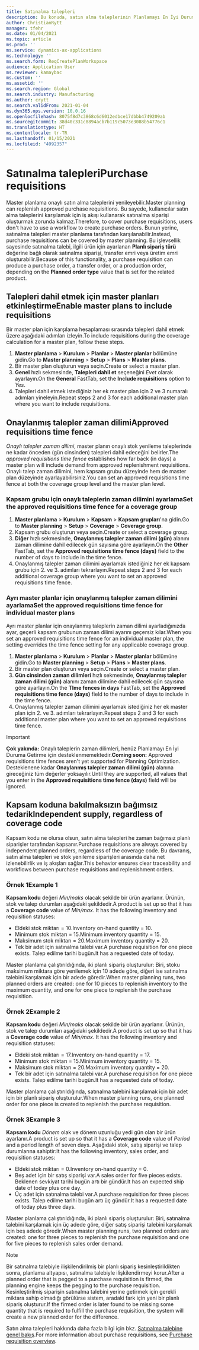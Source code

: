 ```yaml
---
title: Satınalma talepleri
description: Bu konuda, satın alma taleplerinin Planlamayı En İyi Duruma Getirme işlevinde nasıl desteklendiği açıklanmaktadır.
author: ChristianRytt
manager: tfehr
ms.date: 01/04/2021
ms.topic: article
ms.prod: ''
ms.service: dynamics-ax-applications
ms.technology: ''
ms.search.form: ReqCreatePlanWorkspace
audience: Application User
ms.reviewer: kamaybac
ms.custom: ''
ms.assetid: ''
ms.search.region: Global
ms.search.industry: Manufacturing
ms.author: crytt
ms.search.validFrom: 2021-01-04
ms.dyn365.ops.version: 10.0.16
ms.openlocfilehash: 8075f8d7c3868c6d6012edbce17dbbb4749209ab
ms.sourcegitcommit: 38d40c331c8894acb7b119c5073e3088b54776c1
ms.translationtype: HT
ms.contentlocale: tr-TR
ms.lasthandoff: 01/15/2021
ms.locfileid: "4992357"
---
```

# <a name="purchase-requisitions"></a><span data-ttu-id="62767-103">Satınalma talepleri</span><span class="sxs-lookup"><span data-stu-id="62767-103">Purchase requisitions</span></span>

<span data-ttu-id="62767-104">Master planlama onaylı satın alma taleplerini yenileyebilir.</span><span class="sxs-lookup"><span data-stu-id="62767-104">Master planning can replenish approved purchase requisitions.</span></span> <span data-ttu-id="62767-105">Bu sayede, kullanıcılar satın alma taleplerini karşılamak için iş akışı kullanarak satınalma siparişi oluşturmak zorunda kalmaz.</span><span class="sxs-lookup"><span data-stu-id="62767-105">Therefore, to cover purchase requisitions, users don't have to use a workflow to create purchase orders.</span></span> <span data-ttu-id="62767-106">Bunun yerine, satınalma talepleri master planlama tarafından karşılanabilir.</span><span class="sxs-lookup"><span data-stu-id="62767-106">Instead, purchase requisitions can be covered by master planning.</span></span> <span data-ttu-id="62767-107">Bu işlevsellik sayesinde satınalma talebi, ilgili ürün için ayarlanan **Planlı sipariş türü** değerine bağlı olarak satınalma siparişi, transfer emri veya üretim emri oluşturabilir.</span><span class="sxs-lookup"><span data-stu-id="62767-107">Because of this functionality, a purchase requisition can produce a purchase order, a transfer order, or a production order, depending on the **Planned order type** value that is set for the related product.</span></span>

## <a name="enable-master-plans-to-include-requisitions"></a><span data-ttu-id="62767-108">Talepleri dahil etmek için master planları etkinleştirme</span><span class="sxs-lookup"><span data-stu-id="62767-108">Enable master plans to include requisitions</span></span>

<span data-ttu-id="62767-109">Bir master plan için karşılama hesaplaması sırasında talepleri dahil etmek üzere aşağıdaki adımları izleyin.</span><span class="sxs-lookup"><span data-stu-id="62767-109">To include requisitions during the coverage calculation for a master plan, follow these steps.</span></span>

1. <span data-ttu-id="62767-110">**Master planlama** \> **Kurulum** \> **Planlar** \> **Master planlar** bölümüne gidin.</span><span class="sxs-lookup"><span data-stu-id="62767-110">Go to **Master planning** \> **Setup** \> **Plans** \> **Master plans**.</span></span>
1. <span data-ttu-id="62767-111">Bir master plan oluşturun veya seçin.</span><span class="sxs-lookup"><span data-stu-id="62767-111">Create or select a master plan.</span></span>
1. <span data-ttu-id="62767-112">**Genel** hızlı sekmesinde, **Talepleri dahil et** seçeneğini *Evet* olarak ayarlayın.</span><span class="sxs-lookup"><span data-stu-id="62767-112">On the **General** FastTab, set the **Include requisitions** option to *Yes*.</span></span>
1. <span data-ttu-id="62767-113">Talepleri dahil etmek istediğiniz her ek master plan için 2 ve 3 numaralı adımları yineleyin.</span><span class="sxs-lookup"><span data-stu-id="62767-113">Repeat steps 2 and 3 for each additional master plan where you want to include requisitions.</span></span>

## <a name="approved-requisitions-time-fence"></a><span data-ttu-id="62767-114">Onaylanmış talepler zaman dilimi</span><span class="sxs-lookup"><span data-stu-id="62767-114">Approved requisitions time fence</span></span>

<span data-ttu-id="62767-115">*Onaylı talepler zaman dilimi*, master planın onaylı stok yenileme taleplerinde ne kadar önceden (gün cinsinden) talepleri dahil edeceğini belirler.</span><span class="sxs-lookup"><span data-stu-id="62767-115">The *approved requisitions time fence* establishes how far back (in days) a master plan will include demand from approved replenishment requisitions.</span></span> <span data-ttu-id="62767-116">Onaylı talep zaman dilimini, hem kapsam grubu düzeyinde hem de master plan düzeyinde ayarlayabilirsiniz.</span><span class="sxs-lookup"><span data-stu-id="62767-116">You can set an approved requisitions time fence at both the coverage group level and the master plan level.</span></span>

### <a name="set-the-approved-requisitions-time-fence-for-a-coverage-group"></a><span data-ttu-id="62767-117">Kapsam grubu için onaylı taleplerin zaman dilimini ayarlama</span><span class="sxs-lookup"><span data-stu-id="62767-117">Set the approved requisitions time fence for a coverage group</span></span>

1. <span data-ttu-id="62767-118">**Master planlama** \> **Kurulum** \> **Kapsam** \> **Kapsam grupları**'na gidin.</span><span class="sxs-lookup"><span data-stu-id="62767-118">Go to **Master planning** \> **Setup** \> **Coverage** \> **Coverage group**.</span></span>
1. <span data-ttu-id="62767-119">Kapsam grubu oluşturun veya seçin.</span><span class="sxs-lookup"><span data-stu-id="62767-119">Create or select a coverage group.</span></span>
1. <span data-ttu-id="62767-120">**Diğer** hızlı sekmesinde, **Onaylanmış talepler zaman dilimi (gün)** alanını zaman dilimine dahil edilecek gün sayısına göre ayarlayın.</span><span class="sxs-lookup"><span data-stu-id="62767-120">On the **Other** FastTab, set the **Approved requisitions time fence (days)** field to the number of days to include in the time fence.</span></span>
1. <span data-ttu-id="62767-121">Onaylanmış talepler zaman dilimini ayarlamak istediğiniz her ek kapsam grubu için 2. ve 3. adımları tekrarlayın.</span><span class="sxs-lookup"><span data-stu-id="62767-121">Repeat steps 2 and 3 for each additional coverage group where you want to set an approved requisitions time fence.</span></span>

### <a name="set-the-approved-requisitions-time-fence-for-individual-master-plans"></a><span data-ttu-id="62767-122">Ayrı master planlar için onaylanmış talepler zaman dilimini ayarlama</span><span class="sxs-lookup"><span data-stu-id="62767-122">Set the approved requisitions time fence for individual master plans</span></span>

<span data-ttu-id="62767-123">Ayrı master planlar için onaylanmış taleplerin zaman dilimi ayarladığınızda ayar, geçerli kapsam grubunun zaman dilimi ayarını geçersiz kılar.</span><span class="sxs-lookup"><span data-stu-id="62767-123">When you set an approved requisitions time fence for an individual master plan, the setting overrides the time fence setting for any applicable coverage group.</span></span>

1. <span data-ttu-id="62767-124">**Master planlama** \> **Kurulum** \> **Planlar** \> **Master planlar** bölümüne gidin.</span><span class="sxs-lookup"><span data-stu-id="62767-124">Go to **Master planning** \> **Setup** \> **Plans** \> **Master plans**.</span></span>
1. <span data-ttu-id="62767-125">Bir master plan oluşturun veya seçin.</span><span class="sxs-lookup"><span data-stu-id="62767-125">Create or select a master plan.</span></span>
1. <span data-ttu-id="62767-126">**Gün cinsinden zaman dilimleri** hızlı sekmesinde, **Onaylanmış talepler zaman dilimi (gün)** alanını zaman dilimine dahil edilecek gün sayısına göre ayarlayın.</span><span class="sxs-lookup"><span data-stu-id="62767-126">On the **TIme fences in days** FastTab, set the **Approved requisitions time fence (days)** field to the number of days to include in the time fence.</span></span>
1. <span data-ttu-id="62767-127">Onaylanmış talepler zaman dilimini ayarlamak istediğiniz her ek master plan için 2. ve 3. adımları tekrarlayın.</span><span class="sxs-lookup"><span data-stu-id="62767-127">Repeat steps 2 and 3 for each additional master plan where you want to set an approved requisitions time fence.</span></span>

> [!IMPORTANT]
> <span data-ttu-id="62767-128">**Çok yakında:** Onaylı taleplerin zaman dilimleri, henüz Planlamayı En İyi Duruma Getirme için desteklenmemektedir.</span><span class="sxs-lookup"><span data-stu-id="62767-128">**Coming soon:** Approved requisitions time fences aren't yet supported for Planning Optimization.</span></span> <span data-ttu-id="62767-129">Desteklenene kadar **Onaylanmış talepler zaman dilimi (gün)** alanına gireceğiniz tüm değerler yoksayılır.</span><span class="sxs-lookup"><span data-stu-id="62767-129">Until they are supported, all values that you enter in the **Approved requisitions time fence (days)** field will be ignored.</span></span>

## <a name="independent-supply-regardless-of-coverage-code"></a><span data-ttu-id="62767-130">Kapsam koduna bakılmaksızın bağımsız tedarik</span><span class="sxs-lookup"><span data-stu-id="62767-130">Independent supply, regardless of coverage code</span></span>

<span data-ttu-id="62767-131">Kapsam kodu ne olursa olsun, satın alma talepleri he zaman bağımsız planlı siparişler tarafından kapsanır.</span><span class="sxs-lookup"><span data-stu-id="62767-131">Purchase requisitions are always covered by independent planned orders, regardless of the coverage code.</span></span> <span data-ttu-id="62767-132">Bu davranış, satın alma talepleri ve stok yenileme siparişleri arasında daha net izlenebilirlik ve iş akışları sağlar.</span><span class="sxs-lookup"><span data-stu-id="62767-132">This behavior ensures clear traceability and workflows between purchase requisitions and replenishment orders.</span></span>

### <a name="example-1"></a><span data-ttu-id="62767-133">Örnek 1</span><span class="sxs-lookup"><span data-stu-id="62767-133">Example 1</span></span>

<span data-ttu-id="62767-134">**Kapsam kodu** değeri *Min/maks* olacak şekilde bir ürün ayarlanır. Ürünün, stok ve talep durumları aşağıdaki şekildedir.</span><span class="sxs-lookup"><span data-stu-id="62767-134">A product is set up so that it has a **Coverage code** value of *Min/max*. It has the following inventory and requisition statuses:</span></span>

- <span data-ttu-id="62767-135">Eldeki stok miktarı = 10.</span><span class="sxs-lookup"><span data-stu-id="62767-135">Inventory on-hand quantity = 10.</span></span>
- <span data-ttu-id="62767-136">Minimum stok miktarı = 15.</span><span class="sxs-lookup"><span data-stu-id="62767-136">Minimum inventory quantity = 15.</span></span>
- <span data-ttu-id="62767-137">Maksimum stok miktarı = 20.</span><span class="sxs-lookup"><span data-stu-id="62767-137">Maximum inventory quantity = 20.</span></span>
- <span data-ttu-id="62767-138">Tek bir adet için satınalma talebi var.</span><span class="sxs-lookup"><span data-stu-id="62767-138">A purchase requisition for one piece exists.</span></span> <span data-ttu-id="62767-139">Talep edilme tarihi bugün.</span><span class="sxs-lookup"><span data-stu-id="62767-139">It has a requested date of today.</span></span>

<span data-ttu-id="62767-140">Master planlama çalıştırıldığında, iki planlı sipariş oluşturulur: Biri, stoku maksimum miktara göre yenilemek için 10 adede göre, diğeri ise satınalma talebini karşılamak için bir adede göredir.</span><span class="sxs-lookup"><span data-stu-id="62767-140">When master planning runs, two planned orders are created: one for 10 pieces to replenish inventory to the maximum quantity, and one for one piece to replenish the purchase requisition.</span></span>

### <a name="example-2"></a><span data-ttu-id="62767-141">Örnek 2</span><span class="sxs-lookup"><span data-stu-id="62767-141">Example 2</span></span>

<span data-ttu-id="62767-142">**Kapsam kodu** değeri *Min/maks* olacak şekilde bir ürün ayarlanır. Ürünün, stok ve talep durumları aşağıdaki şekildedir.</span><span class="sxs-lookup"><span data-stu-id="62767-142">A product is set up so that it has a **Coverage code** value of *Min/max*. It has the following inventory and requisition statuses:</span></span>

- <span data-ttu-id="62767-143">Eldeki stok miktarı = 17.</span><span class="sxs-lookup"><span data-stu-id="62767-143">Inventory on-hand quantity = 17.</span></span>
- <span data-ttu-id="62767-144">Minimum stok miktarı = 15.</span><span class="sxs-lookup"><span data-stu-id="62767-144">Minimum inventory quantity = 15.</span></span>
- <span data-ttu-id="62767-145">Maksimum stok miktarı = 20.</span><span class="sxs-lookup"><span data-stu-id="62767-145">Maximum inventory quantity = 20.</span></span>
- <span data-ttu-id="62767-146">Tek bir adet için satınalma talebi var.</span><span class="sxs-lookup"><span data-stu-id="62767-146">A purchase requisition for one piece exists.</span></span> <span data-ttu-id="62767-147">Talep edilme tarihi bugün.</span><span class="sxs-lookup"><span data-stu-id="62767-147">It has a requested date of today.</span></span>

<span data-ttu-id="62767-148">Master planlama çalıştırıldığında, satınalma talebini karşılamak için bir adet için bir planlı sipariş oluşturulur.</span><span class="sxs-lookup"><span data-stu-id="62767-148">When master planning runs, one planned order for one piece is created to replenish the purchase requisition.</span></span>

### <a name="example-3"></a><span data-ttu-id="62767-149">Örnek 3</span><span class="sxs-lookup"><span data-stu-id="62767-149">Example 3</span></span>

<span data-ttu-id="62767-150">**Kapsam kodu** *Dönem* olak ve dönem uzunluğu yedi gün olan bir ürün ayarlanır.</span><span class="sxs-lookup"><span data-stu-id="62767-150">A product is set up so that it has a **Coverage code** value of *Period* and a period length of seven days.</span></span> <span data-ttu-id="62767-151">Aşağıdaki stok, satış siparişi ve talep durumlarına sahiptir:</span><span class="sxs-lookup"><span data-stu-id="62767-151">It has the following inventory, sales order, and requisition statuses:</span></span>

- <span data-ttu-id="62767-152">Eldeki stok miktarı = 0.</span><span class="sxs-lookup"><span data-stu-id="62767-152">Inventory on-hand quantity = 0.</span></span>
- <span data-ttu-id="62767-153">Beş adet için bir satış siparişi var.</span><span class="sxs-lookup"><span data-stu-id="62767-153">A sales order for five pieces exists.</span></span> <span data-ttu-id="62767-154">Beklenen sevkiyat tarihi bugün artı bir gündür.</span><span class="sxs-lookup"><span data-stu-id="62767-154">It has an expected ship date of today plus one day.</span></span>
- <span data-ttu-id="62767-155">Üç adet için satınalma talebi var.</span><span class="sxs-lookup"><span data-stu-id="62767-155">A purchase requisition for three pieces exists.</span></span> <span data-ttu-id="62767-156">Talep edilme tarihi bugün artı üç gündür.</span><span class="sxs-lookup"><span data-stu-id="62767-156">It has a requested date of today plus three days.</span></span>

<span data-ttu-id="62767-157">Master planlama çalıştırıldığında, iki planlı sipariş oluşturulur: Biri, satınalma talebini karşılamak için üç adede göre, diğer satış siparişi talebini karşılamak için beş adede göredir.</span><span class="sxs-lookup"><span data-stu-id="62767-157">When master planning runs, two planned orders are created: one for three pieces to replenish the purchase requisition and one for five pieces to replenish sales order demand.</span></span>

> [!NOTE]
> <span data-ttu-id="62767-158">Bir satınalma talebiyle ilişkilendirilmiş bir planlı sipariş kesinleştirildikten sonra, planlama altyapısı, satınalma talebiyle ilişkilendirmeyi korur.</span><span class="sxs-lookup"><span data-stu-id="62767-158">After a planned order that is pegged to a purchase requisition is firmed, the planning engine keeps the pegging to the purchase requisition.</span></span> <span data-ttu-id="62767-159">Kesinleştirilmiş siparişin satınalma talebini yerine getirmek için gerekli miktara sahip olmadığı görülürse sistem, aradaki fark için yeni bir planlı sipariş oluşturur.</span><span class="sxs-lookup"><span data-stu-id="62767-159">If the firmed order is later found to be missing some quantity that is required to fulfill the purchase requisition, the system will create a new planned order for the difference.</span></span>

<span data-ttu-id="62767-160">Satın alma talepleri hakkında daha fazla bilgi için bkz. [Satınalma talebine genel bakış](../../procurement/purchase-requisitions-overview.md).</span><span class="sxs-lookup"><span data-stu-id="62767-160">For more information about purchase requisitions, see [Purchase requisition overview](../../procurement/purchase-requisitions-overview.md).</span></span>
